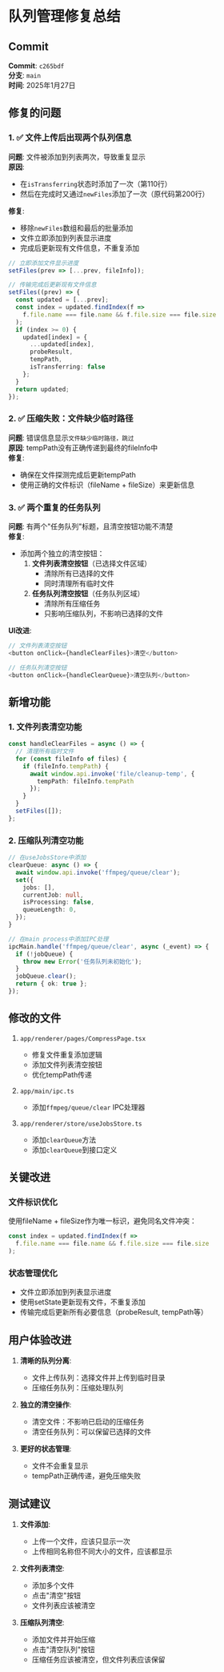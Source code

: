 # 队列管理修复总结

## Commit
**Commit**: `c265bdf`  
**分支**: `main`  
**时间**: 2025年1月27日

## 修复的问题

### 1. ✅ 文件上传后出现两个队列信息
**问题**: 文件被添加到列表两次，导致重复显示  
**原因**: 
- 在`isTransferring`状态时添加了一次（第110行）
- 然后在完成时又通过`newFiles`添加了一次（原代码第200行）

**修复**:
- 移除`newFiles`数组和最后的批量添加
- 文件立即添加到列表显示进度
- 完成后更新现有文件信息，不重复添加

```typescript
// 立即添加文件显示进度
setFiles(prev => [...prev, fileInfo]);

// 传输完成后更新现有文件信息
setFiles((prev) => {
  const updated = [...prev];
  const index = updated.findIndex(f => 
    f.file.name === file.name && f.file.size === file.size
  );
  if (index >= 0) {
    updated[index] = { 
      ...updated[index],
      probeResult,
      tempPath,
      isTransferring: false
    };
  }
  return updated;
});
```

### 2. ✅ 压缩失败：文件缺少临时路径
**问题**: 错误信息显示`文件缺少临时路径，跳过`  
**原因**: tempPath没有正确传递到最终的fileInfo中  
**修复**:
- 确保在文件探测完成后更新tempPath
- 使用正确的文件标识（fileName + fileSize）来更新信息

### 3. ✅ 两个重复的任务队列
**问题**: 有两个"任务队列"标题，且清空按钮功能不清楚  
**修复**:
- 添加两个独立的清空按钮：
  1. **文件列表清空按钮**（已选择文件区域）
     - 清除所有已选择的文件
     - 同时清理所有临时文件
  2. **任务队列清空按钮**（任务队列区域）
     - 清除所有压缩任务
     - 只影响压缩队列，不影响已选择的文件

**UI改进**:
```typescript
// 文件列表清空按钮
<button onClick={handleClearFiles}>清空</button>

// 任务队列清空按钮  
<button onClick={handleClearQueue}>清空队列</button>
```

## 新增功能

### 1. 文件列表清空功能
```typescript
const handleClearFiles = async () => {
  // 清理所有临时文件
  for (const fileInfo of files) {
    if (fileInfo.tempPath) {
      await window.api.invoke('file/cleanup-temp', {
        tempPath: fileInfo.tempPath
      });
    }
  }
  setFiles([]);
};
```

### 2. 压缩队列清空功能
```typescript
// 在useJobsStore中添加
clearQueue: async () => {
  await window.api.invoke('ffmpeg/queue/clear');
  set({
    jobs: [],
    currentJob: null,
    isProcessing: false,
    queueLength: 0,
  });
}

// 在main process中添加IPC处理
ipcMain.handle('ffmpeg/queue/clear', async (_event) => {
  if (!jobQueue) {
    throw new Error('任务队列未初始化');
  }
  jobQueue.clear();
  return { ok: true };
});
```

## 修改的文件

1. `app/renderer/pages/CompressPage.tsx`
   - 修复文件重复添加逻辑
   - 添加文件列表清空按钮
   - 优化tempPath传递

2. `app/main/ipc.ts`
   - 添加`ffmpeg/queue/clear` IPC处理器

3. `app/renderer/store/useJobsStore.ts`
   - 添加`clearQueue`方法
   - 添加`clearQueue`到接口定义

## 关键改进

### 文件标识优化
使用fileName + fileSize作为唯一标识，避免同名文件冲突：
```typescript
const index = updated.findIndex(f => 
  f.file.name === file.name && f.file.size === file.size
);
```

### 状态管理优化
- 文件立即添加到列表显示进度
- 使用setState更新现有文件，不重复添加
- 传输完成后更新所有必要信息（probeResult, tempPath等）

## 用户体验改进

1. **清晰的队列分离**:
   - 文件上传队列：选择文件并上传到临时目录
   - 压缩任务队列：压缩处理队列

2. **独立的清空操作**:
   - 清空文件：不影响已启动的压缩任务
   - 清空任务队列：可以保留已选择的文件

3. **更好的状态管理**:
   - 文件不会重复显示
   - tempPath正确传递，避免压缩失败

## 测试建议

1. **文件添加**:
   - 上传一个文件，应该只显示一次
   - 上传相同名称但不同大小的文件，应该都显示

2. **文件列表清空**:
   - 添加多个文件
   - 点击"清空"按钮
   - 文件列表应该被清空

3. **压缩队列清空**:
   - 添加文件并开始压缩
   - 点击"清空队列"按钮
   - 压缩任务应该被清空，但文件列表应该保留
